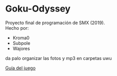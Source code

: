 # Goku-Odyssey

Proyecto final de programación de SMX (2019).\
 Hecho por:
  - Kroma0
  - Subpole
  - Wajores

da palo organizar las fotos y mp3 en carpetas uwu

[Guía del juego](https://github.com/davidcanogallardo/Goku-Odyssey/blob/master/guia.pdf)
